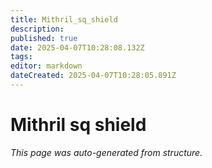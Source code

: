 ```yaml
---
title: Mithril_sq_shield
description: 
published: true
date: 2025-04-07T10:28:08.132Z
tags: 
editor: markdown
dateCreated: 2025-04-07T10:28:05.891Z
---
```


# Mithril sq shield

*This page was auto-generated from structure.*